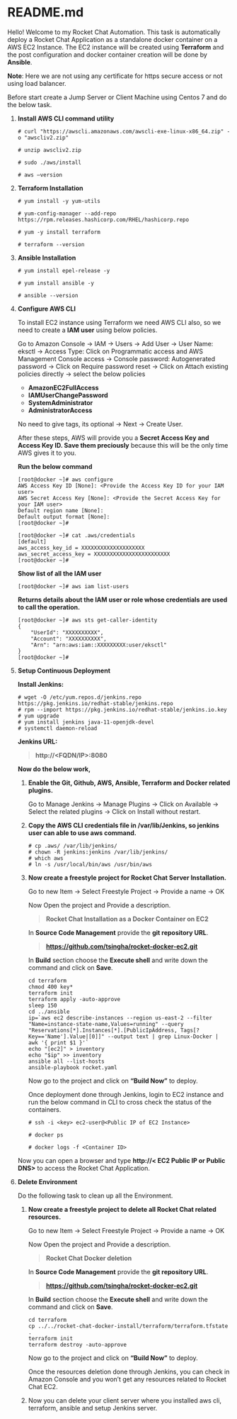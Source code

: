 # README.md

Hello! Welcome to my Rocket Chat Automation. This task is automatically deploy a Rocket Chat Application as a standalone docker container on a AWS EC2 Instance. The EC2 instance will be created using **Terraform** and the post configuration and docker container creation will be done by **Ansible**.

**Note**: Here we are not using any certificate for https secure access or not using load balancer.

Before start create a Jump Server or Client Machine using Centos 7 and do the below task.

1.	**Install AWS CLI command utility**
    ```
    # curl "https://awscli.amazonaws.com/awscli-exe-linux-x86_64.zip" -o "awscliv2.zip"

    # unzip awscliv2.zip

    # sudo ./aws/install

    # aws –version
    ```
2.	**Terraform Installation**
    ```
    # yum install -y yum-utils

    # yum-config-manager --add-repo https://rpm.releases.hashicorp.com/RHEL/hashicorp.repo

    # yum -y install terraform

    # terraform --version
    ```
3.	**Ansible Installation**
    ```
    # yum install epel-release -y

    # yum install ansible -y

    # ansible --version
    ```
4.	**Configure AWS CLI**

    To install EC2 instance using Terraform we need AWS CLI also, so we need to create a **IAM user** using below policies.

    Go to Amazon Console -> IAM -> Users -> Add User -> User Name: eksctl -> Access Type: Click on Programmatic access and AWS Management Console access -> Console password:       Autogenerated password -> Click on Require password reset -> Click on Attach existing policies directly -> select the below policies
    
    - **AmazonEC2FullAccess**
    - **IAMUserChangePassword**
    - **SystemAdministrator**
    - **AdministratorAccess**
    
    No need to give tags, its optional -> Next -> Create User.

    After these steps, AWS will provide you a **Secret Access Key and Access Key ID. Save them preciously** because this will be the only time AWS gives it to you.

    **Run the below command**
    ```
    [root@docker ~]# aws configure
    AWS Access Key ID [None]: <Provide the Access Key ID for your IAM user>
    AWS Secret Access Key [None]: <Provide the Secret Access Key for your IAM user>
    Default region name [None]:
    Default output format [None]:
    [root@docker ~]#
    
    [root@docker ~]# cat .aws/credentials
    [default]
    aws_access_key_id = XXXXXXXXXXXXXXXXXXXX
    aws_secret_access_key = XXXXXXXXXXXXXXXXXXXXXXXX
    [root@docker ~]#
    ```
    **Show list of all the IAM user**
    ```
    [root@docker ~]# aws iam list-users
    ```
    **Returns details about the IAM user or role whose credentials are used to call the operation.**
    ```
    [root@docker ~]# aws sts get-caller-identity
    {
        "UserId": "XXXXXXXXXX",
        "Account": "XXXXXXXXXX",
        "Arn": "arn:aws:iam::XXXXXXXXX:user/eksctl"
    }
    [root@docker ~]#
    ```
5.	**Setup Continuous Deployment**

    **Install Jenkins:**
    ```
    # wget -O /etc/yum.repos.d/jenkins.repo https://pkg.jenkins.io/redhat-stable/jenkins.repo
    # rpm --import https://pkg.jenkins.io/redhat-stable/jenkins.io.key
    # yum upgrade
    # yum install jenkins java-11-openjdk-devel
    # systemctl daemon-reload
    ```
    **Jenkins URL:**
    > **http://<FQDN/IP>:8080**
    
    **Now do the below work,**

    1.	**Enable the Git, Github, AWS, Ansible, Terraform and Docker related plugins.**

        Go to Manage Jenkins -> Manage Plugins -> Click on Available -> Select the related plugins -> Click on Install without restart.

    2.	**Copy the AWS CLI credentials file in /var/lib/Jenkins, so jenkins user can able to use aws command.**
        ```
        # cp .aws/ /var/lib/jenkins/
        # chown -R jenkins:jenkins /var/lib/jenkins/
        # which aws
        # ln -s /usr/local/bin/aws /usr/bin/aws
        ```
    3.	**Now create a freestyle project for Rocket Chat Server Installation.**

        Go to new Item -> Select Freestyle Project -> Provide a name -> OK

        Now Open the project and Provide a description.
        > **Rocket Chat Installation as a Docker Container on EC2**

        In **Source Code Management** provide the **git repository URL**.
        
        > **https://github.com/tsingha/rocket-docker-ec2.git**

        In **Build** section choose the **Execute shell** and write down the command and click on **Save**.
        ```
        cd terraform
        chmod 400 key*
        terraform init
        terraform apply -auto-approve
        sleep 150
        cd ../ansible
        ip=`aws ec2 describe-instances --region us-east-2 --filter "Name=instance-state-name,Values=running" --query "Reservations[*].Instances[*].[PublicIpAddress, Tags[?     Key=='Name'].Value|[0]]" --output text | grep Linux-Docker | awk '{ print $1 }'`
        echo "[ec2]" > inventory
        echo "$ip" >> inventory
        ansible all --list-hosts
        ansible-playbook rocket.yaml
        ```
        Now go to the project and click on **“Build Now”** to deploy.

        Once deployment done through Jenkins, login to EC2 instance and run the below command in CLI to cross check the status of the containers.
        ```
        # ssh -i <key> ec2-user@<Public IP of EC2 Instance>

        # docker ps

        # docker logs -f <Container ID>
        ```
    Now you can open a browser and type **http://< EC2 Public IP or Public DNS>** to access the Rocket Chat Application.

6.	**Delete Environment**

    Do the following task to clean up all the Environment.

    1.	**Now create a freestyle project to delete all Rocket Chat related resources.**

        Go to new Item -> Select Freestyle Project -> Provide a name -> OK
        
        Now Open the project and Provide a description.
        > **Rocket Chat Docker deletion**
        
        In **Source Code Management** provide the **git repository URL**.

        > **https://github.com/tsingha/rocket-docker-ec2.git**

        In **Build** section choose the **Execute shell** and write down the command and click on **Save**.
        ```
        cd terraform
        cp ../../rocket-chat-docker-install/terraform/terraform.tfstate .
        terraform init
        terraform destroy -auto-approve
        ```
        Now go to the project and click on **“Build Now”** to deploy.

        Once the resources deletion done through Jenkins, you can check in Amazon Console and you won’t get any resources related to Rocket Chat EC2.

    2.	Now you can delete your client server where you installed aws cli, terraform, ansible and setup Jenkins server.

